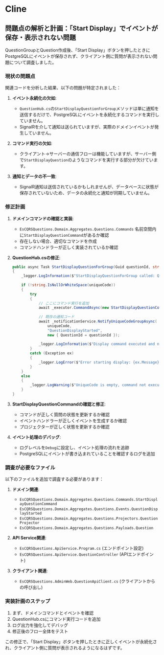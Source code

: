 # Cline

## 問題点の解析と計画：「Start Display」でイベントが保存・表示されない問題

QuestionGroupとQuestion作成後、「Start Display」ボタンを押したときにPostgreSQLにイベントが保存されず、クライアント側に質問が表示されない問題について調査しました。

### 現状の問題点

関連コードを分析した結果、以下の問題が特定されました：

1. **イベント永続化の欠如**: 
   - `QuestionHub.cs`の`StartDisplayQuestionForGroup`メソッドは単に通知を送信するだけで、PostgreSQLにイベントを永続化するコマンドを実行していません。
   - SignalRを介して通知は送られていますが、実際のドメインイベントが発生していません。

2. **コマンド実行の欠如**:
   - クライアント→サーバーの通信フローは機能していますが、サーバー側で`StartDisplayQuestion`のようなコマンドを実行する部分が欠けています。

3. **通知とデータの不一致**:
   - SignalR通知は送信されているかもしれませんが、データベースに状態が保存されていないため、データの永続化と通知が同期していません。

### 修正計画

1. **ドメインコマンドの確認と実装**:
   - `EsCQRSQuestions.Domain.Aggregates.Questions.Commands` 名前空間内に`StartDisplayQuestionCommand`があるか確認
   - 存在しない場合、適切なコマンドを作成
   - コマンドハンドラーが正しく実装されているか確認

2. **QuestionHub.csの修正**:
   ```csharp
   public async Task StartDisplayQuestionForGroup(Guid questionId, string uniqueCode)
   {
       _logger.LogInformation($"StartDisplayQuestionForGroup called: QuestionId={questionId}, UniqueCode={uniqueCode}");
       
       if (!string.IsNullOrWhiteSpace(uniqueCode))
       {
           try
           {
               // ここにコマンド実行を追加
               await _executor.CommandAsync(new StartDisplayQuestionCommand(questionId));
               
               // 既存の通知コード
               await _notificationService.NotifyUniqueCodeGroupAsync(
                   uniqueCode, 
                   "QuestionDisplayStarted", 
                   new { QuestionId = questionId });
               
               _logger.LogInformation($"Display command executed and notification sent for question {questionId}");
           }
           catch (Exception ex)
           {
               _logger.LogError($"Error starting display: {ex.Message}");
           }
       }
       else
       {
           _logger.LogWarning($"UniqueCode is empty, command not executed for question {questionId}");
       }
   }
   ```

3. **StartDisplayQuestionCommandの確認と修正**:
   - コマンドが正しく質問の状態を更新するか確認
   - イベントハンドラーが正しくイベントを生成するか確認
   - プロジェクターが正しく状態を更新するか確認

4. **イベント処理のデバッグ**:
   - ログレベルを`Debug`に設定し、イベント処理の流れを追跡
   - PostgreSQLにイベントが書き込まれていることを確認するログを追加

### 調査が必要なファイル

以下のファイルを追加で調査する必要があります：

1. **ドメイン関連**:
   - `EsCQRSQuestions.Domain.Aggregates.Questions.Commands.StartDisplayQuestionCommand`
   - `EsCQRSQuestions.Domain.Aggregates.Questions.Events.QuestionDisplayStarted`
   - `EsCQRSQuestions.Domain.Aggregates.Questions.Projectors.QuestionProjector`
   - `EsCQRSQuestions.Domain.Aggregates.Questions.Payloads.Question`

2. **API Service関連**:
   - `EsCQRSQuestions.ApiService.Program.cs` (エンドポイント設定)
   - `EsCQRSQuestions.ApiService.QuestionController` (APIエンドポイント)

3. **クライアント関連**:
   - `EsCQRSQuestions.AdminWeb.QuestionApiClient.cs` (クライアントからの呼び出し)

### 実装計画のステップ

1. まず、ドメインコマンドとイベントを確認
2. QuestionHub.csにコマンド実行コードを追加
3. ログ出力を強化してデバッグ
4. 修正後のフロー全体をテスト

この修正で、「Start Display」ボタンを押したときに正しくイベントが永続化され、クライアント側に質問が表示されるようになるはずです。
